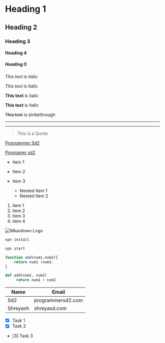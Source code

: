 <!-- Headings -->
# Heading 1
## Heading 2
### Heading 3
#### Heading 4
##### Heading 5

<!--Italics -->

*This text* is italic

_This text_ is Italic 

**This text** is italic

__This text__ is Italic

<!-- Strikethrough -->

~~This text~~ is strikethrough

<!-- Horiontal Rule -->

---
_____

<!-- Blockqoute -->
> This is a Quote

<!-- Links -->
[Programmer Sd2](http://www.programmersd2.blogspot.com)

[Programer sd2](http://www.Programmersd2.com
"Hower")

<!-- UL -->

* Item 1
* Item 2
* Item 3

  * Nested Item 1
  * Nested Item 2

<!-- ol -->
1. item 1
1. item 2
1. item 3
1. item 4

<!-- Inline Code BLock -->
![Mkardown Logo](
    ~~hhtps://markdown-here.com/img/icon256.png~~)

<!-- Github Markdown -->



<!-- Code Blocks -->

```bash
npn install

npn start
```

```Javascript
function add(num1,num2){
    return num1 +num2;
}
```
```python
def add(num1, num2)
     return num1 + num2

```
<!-- Tables -->
|  Name    |  Email    |
| ---------| -----------|
|  Sd2   | programmersd2.com   |
|  Shreyash    |  shreyasd.com    |

<!-- Task List -->
* [x] Task 1
* [x] Task 2
* [3] Task 3


























